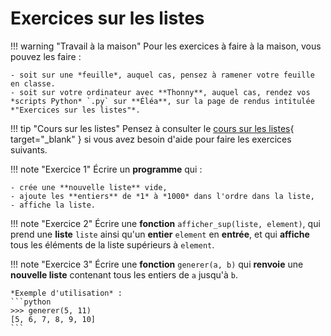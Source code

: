 # Exercices sur les listes

!!! warning "Travail à la maison"
    Pour les exercices à faire à la maison, vous pouvez les faire :

    - soit sur une *feuille*, auquel cas, pensez à ramener votre feuille en classe.
    - soit sur votre ordinateur avec **Thonny**, auquel cas, rendez vos *scripts Python* `.py` sur **Éléa**, sur la page de rendus intitulée *"Exercices sur les listes"*.

!!! tip "Cours sur les listes"
    Pensez à consulter le [cours sur les listes](cours.md/#les-listes){ target="_blank" } si vous avez besoin d'aide pour faire les exercices suivants.

!!! note "Exercice 1"
    Écrire un **programme** qui :

    - crée une **nouvelle liste** vide,
    - ajoute les **entiers** de *1* à *1000* dans l'ordre dans la liste,
    - affiche la liste.

!!! note "Exercice 2"
    Écrire une **fonction** `afficher_sup(liste, element)`, qui prend une **liste** `liste` ainsi qu'un **entier** `element` en **entrée**, et qui **affiche** tous les éléments de la liste supérieurs à `element`.

!!! note "Exercice 3"
    Écrire une **fonction** `generer(a, b)` qui **renvoie** une **nouvelle liste** contenant tous les entiers de `a` jusqu'à `b`.

    *Exemple d'utilisation* :  
    ```python
    >>> generer(5, 11)
    [5, 6, 7, 8, 9, 10]
    ```